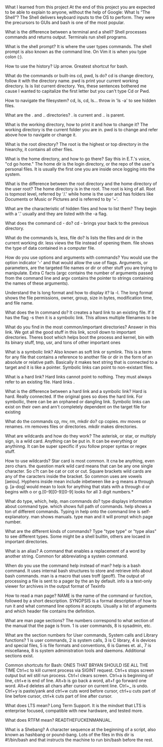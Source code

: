 What I learned from this project At the end of this project you are expected to be able to explain to anyone, without the help of Google: What Is “The Shell”? The Shell delivers keyboard inputs to the OS to perform. They were the precursors to GUIs and bash is one of the most popular.

What is the difference between a terminal and a shell? Shell processes commands and returns output. Terminals run shell programs.

What is the shell prompt? It is where the user types commands. The shell prompt is also known as the command line. On Vim it is when you type colon (:).

How to use the history? Up arrow. Greatest shortcut for bash.

What do the commands or built-ins cd, pwd, ls do? cd is change directory, follow it with the directory name. pwd is print your current working directory. ls is list current directory. Yes, these sentences bothered me cause I wanted to capitalize the first letter but you can't type Cd or Pwd.

How to navigate the filesystem? cd, ls, cd, ls... throw in 'ls -a' to see hidden files.

What are the . and .. directories? . is current and .. is parent.

What is the working directory, how to print it and how to change it? The working directory is the current folder you are in. pwd is to change and refer above how to navigate or change it.

What is the root directory? The root is the highest or top directory in the hiearchy, it contains all other files.

What is the home directory, and how to go there? Say this in E.T.'s voice, "cd go home." The home dir is the login directory, or the repo of the user's personal files. It is usually the first one you are inside once logging into the system.

What is the difference between the root directory and the home directory of the user root? The home directory is in the root. The root is king of all. Root is topmost level, referred by '/.' while home is the user and has folders like Documents or Music or Pictures and is referred to by '~'.

What are the characteristic of hidden files and how to list them? They begin with a '.' usually and they are listed with the -a flag.

What does the command cd - do? cd - brings your back to the previous directory.

What do the commands ls, less, file do? ls lists the files and dir in the current working dir. less views the file instead of opening them. file shows the type of data contained in a computer file.

How do you use options and arguments with commands? You would use the option indicator '-' and that would allow the use of flags. Arguments, or parameters, are the targeted file names or dir or other stuff you are trying to manipulate. Extra C facts (argc contains the number of arguments passed from the command line and argv contains the pointer to strings containing the names of these arguments).

Understand the ls long format and how to display it? la -l. The long format shows the file permissions, owner, group, size in bytes, modification time, and file name.

What does the ln command do? It creates a hard link to an existing file. If it has the flag -s then it is a symbolic link. This allows multiple filenames to be

What do you find in the most common/important directories? Answer in this link. We got all the good stuff in this link, scroll down to important directories. Theres boot which helps boot the process and kernel, bin with its binary stuff, tmp, usr, and tons of other important ones

What is a symbolic link? Also known as soft link or symlink. This is a term for any file that contains a reference to another file or dir in the form of an absolute or relative path. Basically it makes text string that is connected to a target and it is like a pointer. Symbolic links can point to non-existant files.

What is a hard link? Hard links cannot point to nothing. They must always refer to an existing file. Hard links .

What is the difference between a hard link and a symbolic link? Hard is hard. Really connected. If the original goes so does the hard link. For symbollic, there can be an orphaned or dangling link. Symbolic links can exist on their own and arn't completely dependent on the target file for existing

What do the commands cp, mv, rm, mkdir do? cp copies. mv moves or renames. rm removes files or directories. mkdir makes directories.

What are wildcards and how do they work? The asterisk, or star, or multiply sign, is a wild card. Anything can be put in. It can be everything or anythinng. It can be super specific if you follow proper syntax or regex stuff.

How to use wildcards? Star card is most common. It cna be anything, even zero chars. the question mark wild card means that can be any one single character. So c?t can be cat or cot or cut. Square brackets wild cards are any of the caracters inside the bracket. So common uses are vowels [aeiou]. Hyphens inside mean include inbetween like a-g means a through g. [a-dog] would mean to look for anything that stats with a through d or begins with o or g.[0-9][0-9][0-9] looks for all 3 digit numbers.*

What do type, which, help, man commands do? type displays information about command type. which shows full path of commands. help shows a ton of different commands. Typing in help onto the command line is self-explanatory. man shows manuals. type man and it will prompt which page number.

What are the different kinds of commands? Type "type type" or "type alias" to see different types. Some might be a shell builtin, others are locaed in important directories.

What is an alias? A command that enables a replacement of a word by another string. Common for abbreviating a system command.

When do you use the command help instead of man? help is a bash command. It uses internal bash structures to store and retrieve info about bash commands. man is a macro that uses troff (geoff). The output of processing a file is sent to a pager by the an by default. info is a text-only viewer for archives in the output format of Texinfo

How to read a man page? NAME is the name of the command or function, followed by a short description. SYNOPSIS is a formal description of how to run it and what command line options it accepts. Usually a list of arguments and which header file contains the definition.

What are man page sections? The numbers correspond to what section of the manual that the page is from. 1 is user commands, 8 is sysadmin, etc.

What are the section numbers for User commands, System calls and Library functions? 1 is user commands, 2 is system calls, 3 is C library, 4 is devices and special files, 5 is file formats and conventions, 6 is Games et. al., 7 is miscellanea, 8 is system administration tools and daemons. Additional sections exist.

Common shortcuts for Bash: ONES THAT BRYAN SHOULD ISE ALL THE TIME Ctrl+c to kill current process via SIGINT request. Ctrl+s stops screen output but wil still run process. Ctrl+l clears screen. Ctrl+a is beginning of line, ctrl+e is end of line. Alt+b is go back a word, alt+f go forward one word. Alt+d deletes all chars after cursor on current line. Ctrl+_ is undo. Ctrl+y is paste/yank and ctrl+w cuts word before cursor, ctrl+u cuts part of line before cursor, ctrl+k cuts part of line after cursor.

What does LTS mean? Long Term Support. It is the mindset that LTS is enterprise focused, compatible with new hardware, and tested more.

What does RTFM mean? READTHEFUCKENMANUAL.

What is a Shebang? A character sequence at the beginning of a script, also known as hashbang or pound-bang. Lots of the files in this dir is #!/bin/bash and that instructs the machine to run bin/bash before the rest.
